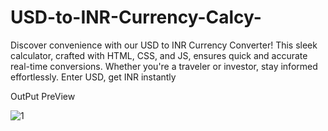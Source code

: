 # USD-to-INR-Currency-Calcy-
Discover convenience with our USD to INR Currency Converter! This sleek calculator, crafted with HTML, CSS, and JS, ensures quick and accurate real-time conversions. Whether you're a traveler or investor, stay informed effortlessly. Enter USD, get INR instantly 

OutPut PreView 

![1](https://github.com/prajwalpmaske/USD-to-INR-Currency-Calcy-/assets/114854119/1a35cf3d-f788-4532-9e7d-81282e1c3d8f)
